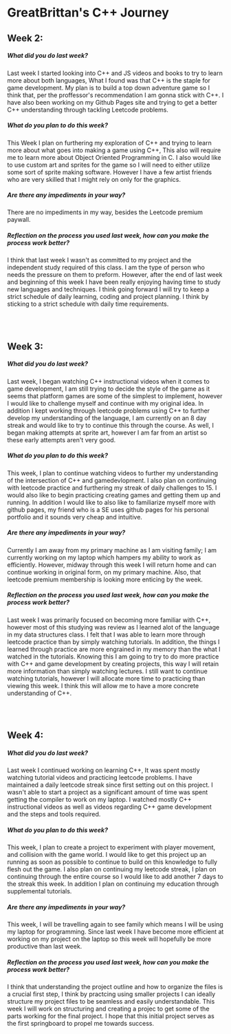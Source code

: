 # GreatBrittan's C++ Journey

## Week 2:

##### What did you do last week?
Last week I started looking into C++ and JS videos and books to try to learn more about both languages, What I found was that C++ is the staple for game development. My plan is to build a top down adventure game so I think that, per the proffessor's recommendation I am gonna stick with C++. I have also been working on my Github Pages site and trying to get a better C++ understanding through tackling Leetcode problems.

##### What do you plan to do this week?
This Week I plan on furthering my exploration of C++ and trying to learn more about what goes into making a game using C++, This also will require me to learn more about Object Oriented Programming in C. I also would like to use custom art and sprites for the game so I will need to either utilize some sort of sprite making software. However I have a few artist friends who are very skilled that I might rely on only for the graphics.

##### Are there any impediments in your way?
There are no impediments in my way, besides the Leetcode premium paywall.

##### Reflection on the process you used last week, how can you make the process work better?
I think that last week I wasn't as committed to my project and the independent study required of this class. I am the type of person who needs the pressure on them to preform. However, after the end of last week and beginning of this week I have been really enjoying having time to study new languages and techniques. I think going forward I will try to keep a strict schedule of daily learning, coding and project planning. I think by sticking to a strict schedule with daily time requirements. 

<br /> 
<br />

## Week 3:

##### What did you do last week?
Last week, I began watching C++ instructional videos when it comes to game development, I am still trying to decide the style of the game as it seems that platform games are some of the simplest to implement, however I would like to challenge myself and continue with my original idea. In addition I kept working through leetcode problems using C++ to further develop my understanding of the language, I am currently on an 8 day streak and would like to try to continue this through the course. As well, I began making attempts at sprite art, however I am far from an artist so these early attempts aren't very good.

##### What do you plan to do this week?
This week, I plan to continue watching videos to further my understanding of the intersection of C++ and gamedevlopment. I also plan on continuing with leetcode practice and furthering my streak of daily challenges to 15. I would also like to begin practicing creating games and getting them up and running. In addition I would like to also like to familiarize myself more with github pages, my friend who is a SE uses github pages for his personal portfolio and it sounds very cheap and intuitive.

##### Are there any impediments in your way?
Currently I am away from my primary machine as I am visiting family; I am currently working on my laptop which hampers my ability to work as efficiently. However, midway through this week I will return home and can continue working in original form, on my primary machine. Also, that leetcode premium membership is looking more enticing by the week.

##### Reflection on the process you used last week, how can you make the process work better?
Last week I was primarily focused on becoming more familiar with C++, however most of this studying was review as I learned alot of the language in my data structures class. I felt that I was able to learn more through leetcode practice than by simply watching tutorials. In addition, the things I learned through practice are more engrained in my memory than the what I watched in the tutorials. Knowing this I am going to try to do more practice with C++ and game development by creating projects, this way I will retain more information than simply watching lectures. I still want to continue watching tutorials, however I will allocate more time to practicing than viewing this week. I think this will allow me to have a more concrete understanding of C++. 

<br /> 
<br />

## Week 4:

##### What did you do last week?
Last week I continued working on learning C++, It was spent mostly watching tutorial videos and practicing leetcode problems. I have maintained a daily leetcode streak since first setting out on this project. I wasn't able to start a project as a significant amount of time was spent getting the compiler to work on my laptop. I watched mostly C++ instructional videos as well as videos regarding C++ game development and the steps and tools required.

##### What do you plan to do this week?
This week, I plan to create a project to experiment with player movement, and collision with the game world. I would like to get this project up an running as soon as possible to continue to build on this knowledge to fully flesh out the game. I also plan on continuing my leetcode streak, I plan on continuing through the entire course so I would like to add another 7 days to the streak this week. In addition I plan on continuing my education through supplemental tutorials.

##### Are there any impediments in your way?
This week, I will be travelling again to see family which means I will be using my laptop for programming. Since last week I have become more efficient at working on my project on the laptop so this week will hopefully be more productive than last week.

##### Reflection on the process you used last week, how can you make the process work better?
I think that understanding the project outline and how to organize the files is a crucial first step, I think by practcing using smaller projects I can ideally structure my project files to be seamless and easily understandable. This week I will work on structuring and creating a projec to get some of the parts working for the final project. I hope that this initial project serves as the first springboard to propel me towards success. 




